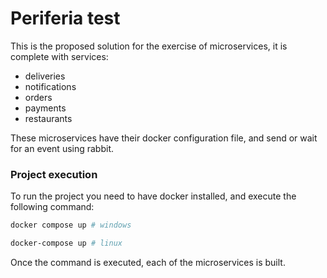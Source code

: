 # Periferia test

This is the proposed solution for the exercise of microservices, it is complete with services:

- deliveries
- notifications
- orders
- payments
- restaurants

These microservices have their docker configuration file, and send or wait for an event using rabbit.

### Project execution

To run the project you need to have docker installed, and execute the following command:

```sh
docker compose up # windows
```

```sh
docker-compose up # linux
```

Once the command is executed, each of the microservices is built.

